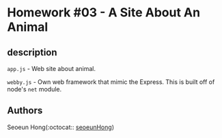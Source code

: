 # Homework #03 - A Site About An Animal

## description

`app.js` - Web site about animal.

`webby.js` - Own web framework that mimic the Express. This is built off of node's `net` module.

## Authors

Seoeun Hong(:octocat:: [seoeunHong](https://github.com/seoeunHong))
